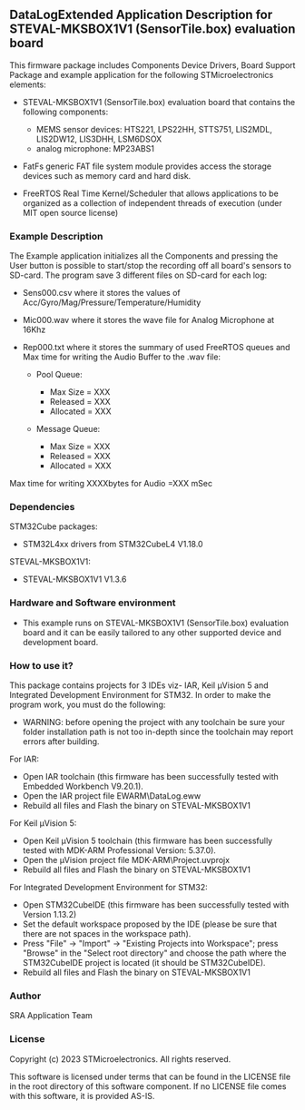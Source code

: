 ## <b>DataLogExtended Application Description for STEVAL-MKSBOX1V1 (SensorTile.box) evaluation board</b>

This firmware package includes Components Device Drivers, Board Support Package and example application for the following STMicroelectronics elements:

 - STEVAL-MKSBOX1V1 (SensorTile.box) evaluation board that contains the following components:
	- MEMS sensor devices: HTS221, LPS22HH, STTS751, LIS2MDL, LIS2DW12, LIS3DHH, LSM6DSOX
	- analog microphone: MP23ABS1
	
 - FatFs generic FAT file system module provides access the storage devices such as memory card and hard disk.
 - FreeRTOS Real Time Kernel/Scheduler that allows applications to be organized as a collection of independent threads of execution (under MIT open source license)

### <b>Example Description</b> 
 The Example application initializes all the Components and pressing the User button is possible to 
 start/stop the recording off all board's sensors to SD-card.
 The program save 3 different files on SD-card for each log:
 
 - Sens000.csv where it stores the values of Acc/Gyro/Mag/Pressure/Temperature/Humidity
 - Mic000.wav where it stores the wave file for Analog Microphone at 16Khz
 - Rep000.txt where it stores the summary of used FreeRTOS queues and Max time for writing the Audio Buffer to the .wav file:
 
   - Pool Queue:
     - Max Size  = XXX
     - Released  = XXX
     - Allocated = XXX

   - Message Queue:
     - Max Size  = XXX
     - Released  = XXX
     - Allocated = XXX
	 
  Max time for writing XXXXbytes for Audio =XXX mSec

### <b>Dependencies</b>

STM32Cube packages:

  - STM32L4xx drivers from STM32CubeL4 V1.18.0
  
STEVAL-MKSBOX1V1:

  - STEVAL-MKSBOX1V1 V1.3.6

### <b>Hardware and Software environment</b>

  - This example runs on STEVAL-MKSBOX1V1 (SensorTile.box) evaluation board and it can be easily tailored to any other supported device and development board.

### <b>How to use it?</b>

This package contains projects for 3 IDEs viz- IAR, Keil µVision 5 and Integrated Development Environment for STM32.
In order to make the  program work, you must do the following:

 - WARNING: before opening the project with any toolchain be sure your folder
   installation path is not too in-depth since the toolchain may report errors
   after building.

For IAR:

 - Open IAR toolchain (this firmware has been successfully tested with Embedded Workbench V9.20.1).
 - Open the IAR project file EWARM\DataLog.eww
 - Rebuild all files and Flash the binary on STEVAL-MKSBOX1V1

For Keil µVision 5:

 - Open Keil µVision 5 toolchain (this firmware has been successfully tested with MDK-ARM Professional Version: 5.37.0).
 - Open the µVision project file MDK-ARM\Project.uvprojx
 - Rebuild all files and Flash the binary on STEVAL-MKSBOX1V1
		
For Integrated Development Environment for STM32:

 - Open STM32CubeIDE (this firmware has been successfully tested with Version 1.13.2)
 - Set the default workspace proposed by the IDE (please be sure that there are not spaces in the workspace path).
 - Press "File" -> "Import" -> "Existing Projects into Workspace"; press "Browse" in the "Select root directory" and choose the path where the STM32CubeIDE project is located (it should be STM32CubeIDE\). 
 - Rebuild all files and Flash the binary on STEVAL-MKSBOX1V1
   
### <b>Author</b>

SRA Application Team

### <b>License</b>

Copyright (c) 2023 STMicroelectronics.
All rights reserved.

This software is licensed under terms that can be found in the LICENSE file
in the root directory of this software component.
If no LICENSE file comes with this software, it is provided AS-IS.